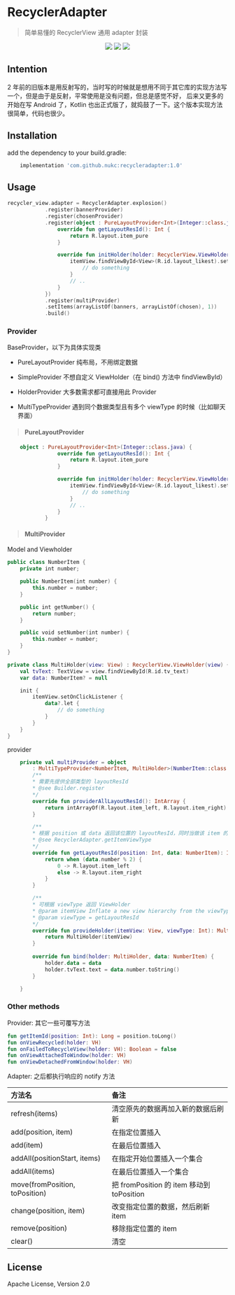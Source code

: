 # RecyclerAdapter

> 简单易懂的 RecyclerView 通用 adapter 封装

<p align="center">
    <a href="https://bintray.com/nukc/maven/RecyclerAdapter/_latestVersion"><img src="https://img.shields.io/bintray/v/nukc/maven/RecyclerAdapter.svg?style=flat-square"></a>
    <a href="https://travis-ci.org/nukc/RecyclerAdapter"><img src="https://img.shields.io/travis/nukc/RecyclerAdapter.svg?style=flat-square"/></a>
    <a href="https://github.com/nukc/recycleradapter/blob/master/LICENSE"><img src="https://img.shields.io/badge/license-Apache-757575.svg?style=flat-square"/></a>
</p>


## Intention

2 年前的旧版本是用反射写的，当时写的时候就是想用不同于其它库的实现方法写一个，但是由于是反射，平常使用是没有问题，但总是感觉不好，
后来又更多的开始在写 Android 了，Kotlin 也出正式版了，就捣鼓了一下。这个版本实现方法很简单，代码也很少。

## Installation

add the dependency to your build.gradle:
```groovy
    implementation 'com.github.nukc:recycleradapter:1.0'
```

## Usage

```kotlin
recycler_view.adapter = RecyclerAdapter.explosion()
            .register(bannerProvider)
            .register(chosenProvider)
            .register(object : PureLayoutProvider<Int>(Integer::class.java) {
                override fun getLayoutResId(): Int {
                    return R.layout.item_pure
                }

                override fun initHolder(holder: RecyclerView.ViewHolder, itemView: View) {
                    itemView.findViewById<View>(R.id.layout_likest).setOnClickListener {
                        // do something
                    }
                    // ..
                }
            })
            .register(multiProvider)
            .setItems(arrayListOf(banners, arrayListOf(chosen), 1))
            .build()

```

### Provider

BaseProvider，以下为具体实现类

- PureLayoutProvider 纯布局，不用绑定数据

- SimpleProvider 不想自定义 ViewHolder（在 bind() 方法中 findViewById）

- HolderProvider 大多数需求都可直接用此 Provider

- MultiTypeProvider 遇到同个数据类型且有多个 viewType 的时候（比如聊天界面）


> #### PureLayoutProvider

```kotlin
	object : PureLayoutProvider<Int>(Integer::class.java) {
                override fun getLayoutResId(): Int {
                    return R.layout.item_pure
                }

                override fun initHolder(holder: RecyclerView.ViewHolder, itemView: View) {
                    itemView.findViewById<View>(R.id.layout_likest).setOnClickListener {
                        // do something
                    }
                    // ..
                }
            }
```

> #### MultiProvider

Model and Viewholder

```kotlin
public class NumberItem {
    private int number;

    public NumberItem(int number) {
        this.number = number;
    }

    public int getNumber() {
        return number;
    }

    public void setNumber(int number) {
        this.number = number;
    }
}

private class MultiHolder(view: View) : RecyclerView.ViewHolder(view) {
    val tvText: TextView = view.findViewById(R.id.tv_text)
    var data: NumberItem? = null

    init {
        itemView.setOnClickListener {
            data?.let {
                // do something
            }
        }
    }
}
```

provider

```kotlin
    private val multiProvider = object
        : MultiTypeProvider<NumberItem, MultiHolder>(NumberItem::class.java) {
        /**
        * 需要先提供全部类型的 layoutResId
        * @see Builder.register
        */
        override fun providerAllLayoutResId(): IntArray {
            return intArrayOf(R.layout.item_left, R.layout.item_right)
        }

        /**
        * 根据 position 或 data 返回该位置的 layoutResId，同时当做该 item 的 view Type
        * @see RecyclerAdapter.getItemViewType
        */
        override fun getLayoutResId(position: Int, data: NumberItem): Int {
            return when (data.number % 2) {
                0 -> R.layout.item_left
                else -> R.layout.item_right
            }
        }

        /**
        * 可根据 viewType 返回 ViewHolder
        * @param itemView Inflate a new view hierarchy from the viewType
        * @param viewType = getLayoutResId
        */
        override fun provideHolder(itemView: View, viewType: Int): MultiHolder {
            return MultiHolder(itemView)
        }
        
        override fun bind(holder: MultiHolder, data: NumberItem) {
            holder.data = data
            holder.tvText.text = data.number.toString()
        }

    }
```



### Other methods

Provider: 其它一些可覆写方法
```kotlin
fun getItemId(position: Int): Long = position.toLong()
fun onViewRecycled(holder: VH)
fun onFailedToRecycleView(holder: VH): Boolean = false
fun onViewAttachedToWindow(holder: VH)
fun onViewDetachedFromWindow(holder: VH)
```



Adapter: 之后都执行响应的 notify 方法

方法名 | 备注
:------------- | :-------------
refresh(items) | 清空原先的数据再加入新的数据后刷新
add(position, item) | 在指定位置插入
add(item) | 在最后位置插入
addAll(positionStart, items) | 在指定开始位置插入一个集合
addAll(items) | 在最后位置插入一个集合
move(fromPosition, toPosition) | 把 fromPosition 的 item 移动到 toPosition
change(position, item) | 改变指定位置的数据，然后刷新 item
remove(position) | 移除指定位置的 item
clear() | 清空

## License

Apache License, Version 2.0